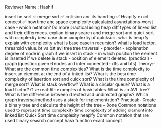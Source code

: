 Reviewer Name : Hashif

insertion sort ✅
merge sort ✅
collision and its handling ✅
Heapify exact concept ✅
how time and space complexity calculated
asynotations-worst case - which notation?
Do more practical using heap
diff types of linked list and their differences.
explian binary search and merge sort and quick sort with complexity
best case time complexity of quicksort.
what is heapify explain with complexity
what is base case in recursion?
what is load factor, threshold value.
bt vs bst
avl tree
tree traversal - preorder - explanation
degree of node in graph
if we insert in stack - in which position the element is inserted
if we delete in stack - position of element deleted.
(practical) - graph (question given 6 nodes and inter connected - dfs and bfs)
Theory:-
What are the common time complexities?
What is the time complexity to insert an element at the end of a linked list?
What is the best time complexity of insertion sort and quick sort?
What is the time complexity of merge sort?
What is stack overflow?
What is a circular queue?
What is a load factor?
Give real-life examples of hash tables.
What is an AVL tree?
What is the difference between directed and undirected graphs?
Which graph traversal method uses a stack for implementation?
Practical:-
Create a binary tree and calculate the height of the tree – Done
Common notations used to represent time complexity
time complexity of adding element into linked list
Quick Sort time complexity
heapify
Common notation that are used
binary seasrch concept
hash function exact concept
